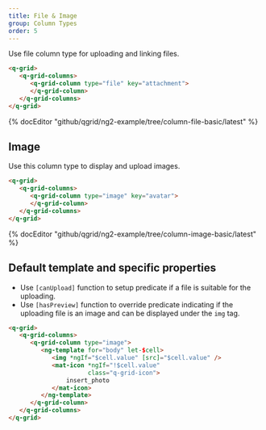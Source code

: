 ```yaml
---
title: File & Image
group: Column Types
order: 5
---
```


Use file column type for uploading and linking files.

```html
<q-grid>
   <q-grid-columns>
      <q-grid-column type="file" key="attachment">
      </q-grid-column>
   </q-grid-columns>
</q-grid>
```

{% docEditor "github/qgrid/ng2-example/tree/column-file-basic/latest" %}

## Image

Use this column type to display and upload images.

```html
<q-grid>
   <q-grid-columns>
      <q-grid-column type="image" key="avatar">
      </q-grid-column>
   </q-grid-columns>
</q-grid>
```

{% docEditor "github/qgrid/ng2-example/tree/column-image-basic/latest" %}

## Default template and specific properties

* Use `[canUpload]` function to setup predicate if a file is suitable for the uploading.
* Use `[hasPreview]` function to override predicate indicating if the uploading file is an image and can be displayed under the `img` tag. 

```html
<q-grid>
   <q-grid-columns>
      <q-grid-column type="image">
         <ng-template for="body" let-$cell>
            <img *ngIf="$cell.value" [src]="$cell.value" />
            <mat-icon *ngIf="!$cell.value" 
                      class="q-grid-icon">
                insert_photo
            </mat-icon>
         </ng-template>
      </q-grid-column>
   </q-grid-columns>
</q-grid>
```